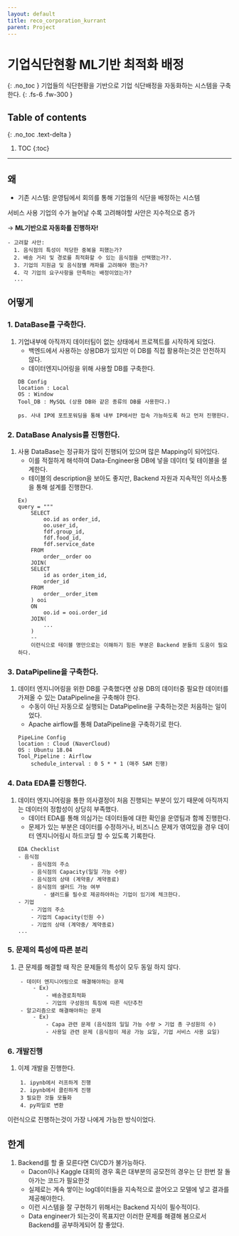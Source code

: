 ```yaml
---
layout: default
title: reco_corporation_kurrant
parent: Project
---
```

# 기업식단현황 ML기반 최적화 배정
{: .no_toc }
기업들의 식단현황을 기반으로 기업 식단배정을 자동화하는 시스템을 구축한다.
{: .fs-6 .fw-300 }

## Table of contents
{: .no_toc .text-delta }

1. TOC
{:toc}

---
## 왜

- 기존 시스템: 운영팀에서 회의를 통해 기업들의 식단을 배정하는 시스템

서비스 사용 기업의 수가 늘어날 수록 고려해야할 사안은 지수적으로 증가  

-> **ML기반으로 자동화를 진행하자!**

```
- 고려할 사안:
  1. 음식점의 특성이 적당한 중복을 피했는가?
  2. 배송 거리 및 경로를 최적화할 수 있는 음식점을 선택했는가?.
  3. 기업의 지원금 및 음식점별 캐파를 고려해야 했는가?
  4. 각 기업의 요구사항을 만족하는 배정이었는가?
  ...
```

## 어떻게

### 1. DataBase를 구축한다.
1. 기업내부에 아직까지 데이터팀이 없는 상태에서 프로젝트를 시작하게 되었다.
    - 백엔드에서 사용하는 상용DB가 있지만 이 DB를 직접 활용하는것은 안전하지 않다.
    - 데이터엔지니어링을 위해 사용할 DB를 구축한다.
    ```
    DB Config
    location : Local 
    OS : Window
    Tool_DB : MySQL (상용 DB와 같은 종류의 DB를 사용한다.)
    
    ps. 사내 IP에 포트포워딩을 통해 내부 IP에서만 접속 가능하도록 하고 먼저 진행한다.
    ```

### 2. DataBase Analysis를 진행한다.
1. 사용 DataBase는 정규화가 많이 진행되어 있으며 많은 Mapping이 되어있다.
    - 이를 적절하게 해석하여 Data-Engineer용 DB에 넣을 데이터 및 테이블을 설계한다.
    - 테이블의 description을 보아도 좋지만, Backend 자원과 지속적인 의사소통을 통해 설계를 진행한다.
    ```
    Ex)
    query = """
        SELECT
            oo.id as order_id,
            oo.user_id,
            fdf.group_id,
            fdf.food_id,
            fdf.service_date
        FROM
            order__order oo
        JOIN(
        SELECT
            id as order_item_id,
            order_id
        FROM
            order__order_item
        ) ooi
        ON
            oo.id = ooi.order_id
        JOIN(
            ...
        )
        --
        이런식으로 테이블 명만으로는 이해하기 힘든 부분은 Backend 분들의 도움이 필요하다.
    ```


### 3. DataPipeline을 구축한다.
1. 데이터 엔지니어링을 위한 DB를 구축했다면 상용 DB의 데이터중 필요한 데이터를 가져올 수 있는 DataPipeline을 구축해야 한다.
    - 수동이 아닌 자동으로 실행되는 DataPipeline을 구축하는것은 처음하는 일이었다.
    - Apache airflow를 통해 DataPipeline을 구축하기로 한다.
    ```
    PipeLine Config
    location : Cloud (NaverCloud)
    OS : Ubuntu 18.04
    Tool_Pipeline : Airflow
        schedule_interval : 0 5 * * 1 (매주 5AM 진행)
    ```

### 4. Data EDA를 진행한다.
1. 데이터 엔지니어링을 통한 의사결정이 처음 진행되는 부분이 있기 때문에 아직까지는 데이터의 정합성이 상당히 부족했다.
    - 데이터 EDA를 통해 의심가는 데이터들에 대한 확인을 운영팀과 함께 진행한다.
    - 문제가 있는 부분은 데이터를 수정하거나, 비즈니스 문제가 엮여있을 경우 데이터 엔지니어링시 하드코딩 할 수 있도록 기록한다.
    ```
    EDA Checklist
    - 음식점
        - 음식점의 주소 
        - 음식점의 Capacity(일일 가능 수량)
        - 음식점의 상태 (계약중/ 계약종료)
        - 음식점의 샐러드 가능 여부
            - 샐러드를 필수로 제공하야하는 기업이 있기에 체크한다.
    - 기업
        - 기업의 주소
        - 기업의 Capacity(인원 수)
        - 기업의 상태 (계약중/ 계약종료)
    ... 
    ```
### 5. 문제의 특성에 따른 분리
1. 큰 문제를 해결할 때 작은 문제들의 특성이 모두 동일 하지 않다.
```
    - 데이터 엔지니어링으로 해결해야하는 문제
        - Ex)
            - 배송경로최적화 
            - 기업의 구성원의 특징에 따른 식단추천
    - 알고리즘으로 해결해야하는 문제
        - Ex)
            - Capa 관련 문제 (음식점의 일일 가능 수량 > 기업 총 구성원의 수)
            - 사용일 관련 문제 (음식점이 제공 가능 요일, 기업 서비스 사용 요일)
```    

### 6. 개발진행
1. 이제 개발을 진행한다.
```
    1. ipynb에서 러프하게 진행
    2. ipynb에서 클린하게 진행
    3 필요한 것들 모듈화
    4. py파일로 변환
```
이런식으로 진행하는것이 가장 나에게 가능한 방식이었다.

## 한계
1. Backend를 할 줄 모른다면 CI/CD가 불가능하다.
    - Dacon이나 Kaggle 대회의 경우 혹은 대부분의 공모전의 경우는 단 한번 잘 돌아가는 코드가 필요한것
    - 실제로는 계속 쌓이는 log데이터들을 지속적으로 끌어오고 모델에 넣고 결과를 제공해야한다.
    - 이런 시스템을 잘 구현하기 위해서는 Backend 지식이 필수적이다.
    - Data engineer가 되는것이 목표지만 이러한 문제를 해결해 봄으로서 Backend를 공부하게되어 참 좋았다.
